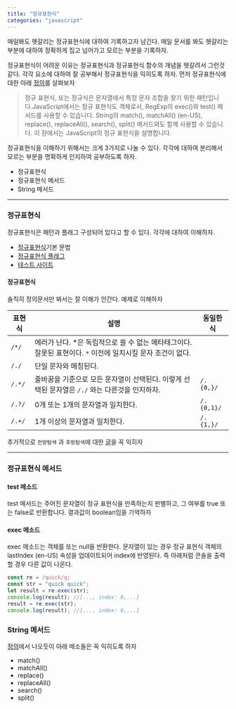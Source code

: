 ```yaml
---
title: "정규표현식"
categories: "javascript"
---
```


매일봐도 헷갈리는 정규표현식에 대하여 기록하고자 남긴다. 매일 문서를 봐도 헷갈리는 부분에 대하여 정확하게 집고 넘어가고 모르는 부분을 기록하자.

정규표현식이 어려운 이유는 정규표현식과 정규표현식 함수의 개념을 헷갈려서 그런것 같다. 각각 요소에 대하여 잘 공부해서 정규표현식을 익히도록 하자. 먼저 정규표현식에 대한 아래 [정의](https://developer.mozilla.org/ko/docs/Web/JavaScript/Guide/Regular_Expressions)를 살펴보자

<a id="definition"></a>

> 정규 표현식, 또는 정규식은 문자열에서 특정 문자 조합을 찾기 위한 패턴입니다.JavaScript에서는 정규 표현식도 객체로서, RegExp의 exec()와 test() 메서드를 사용할 수 있습니다. String의 match(), matchAll() (en-US), replace(), replaceAll(), search(), split() 메서드와도 함께 사용할 수 있습니다. 이 장에서는 JavaScript의 정규 표현식을 설명합니다.

정규표현식을 이해하기 위해서는 크게 3가지로 나눌 수 있다. 각각에 대하여 분리해서 모르는 부분을 명확하게 인지하여 공부하도록 하자.

- 정규표현식
- 정규표현식 메서드
- String 메서드

<hr/>

### 정규표현식

정규표현식은 패턴과 플래그 구성되어 있다고 할 수 있다. 각각에 대하여 이해하자.

- [정규표현식](https://ko.wikipedia.org/wiki/%EC%A0%95%EA%B7%9C_%ED%91%9C%ED%98%84%EC%8B%9D)기본 문법
- [정규표현식 플래그](https://develope-myself.tistory.com/200)
- [테스트 사이트](https://regexr.com/)

#### 정규표현식

솔직히 정의문서만 봐서는 잘 이해가 안간다. 예제로 이해하자

| 표현식 | 설명                                                                                                         | 동일한식   |
| ------ | ------------------------------------------------------------------------------------------------------------ | ---------- |
| `/*/`  | 에러가 난다. \*은 독립적으로 쓸 수 없는 메타태그이다. 잘못된 표현이다. `*` 이전에 일치시킬 문자 조건이 없다. |            |
| `/./`  | 단일 문자와 매칭된다.                                                                                        |            |
| `/.*/` | 줄바꿈을 기준으로 모든 문자열이 선택된다. 이렇게 선택된 문자열은 `/./` 와는 다른것을 인지하자.               | `/.{0,}/`  |
| `/.?/` | 0개 또는 1개의 문자열과 일치한다.                                                                            | `/.{0,1}/` |
| `/.+/` | 1개 이상의 문자열과 일치한다.                                                                                | `/.{1,}/`  |

추가적으로 `전방탐색` 과 `후방탐색`에 대한 [글](https://junstar92.tistory.com/373)을 꼭 익히자

<hr>

### 정규표현식 메서드

#### test 메소드

test 메서드는 주어진 문자열이 정규 표현식을 만족하는지 판별하고, 그 여부를 true 또는 false로 반환합니다. 결과값이 boolean임을 기억하자

#### exec 메소드

exec 메소드는 객체를 또는 null을 반환한다. 문자열이 있는 경우 정규 표현식 객체의 lastIndex (en-US) 속성을 업데이트되어 index에 반영된다. 즉 아래처럼 콘솔을 출력할 경우 다른 값이 나온다.

```javascript
const re = /quick/g;
const str = "quick quick";
let result = re.exec(str);
console.log(result); //[..., index: 0,...]
result = re.exec(str);
console.log(result); //[..., index: 6,...]
```

### String 메서드

[정의](#definition)에서 나오듯이 아래 메소들은 꼭 익히도록 하자

- match()
- matchAll()
- replace()
- replaceAll()
- search()
- split()
